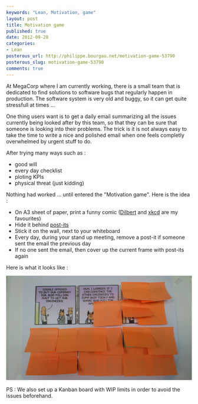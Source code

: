 ```yaml
---
keywords: "Lean, Motivation, game"
layout: post
title: Motivation game
published: true
date: 2012-09-28
categories:
- Lean
posterous_url: http://philippe.bourgau.net/motivation-game-53790
posterous_slug: motivation-game-53790
comments: true
---
```

<p>At MegaCorp where I am currently working, there is a small team that is dedicated to find solutions to software bugs that regularly happen in production. The software system is very old and buggy, so it can get quite stressfull at times ...</p>
<p>One thing users want is to get a daily email summarizing all the issues currently being looked after by this team, so that they can be sure that someone is looking into their problems. The trick is it is not always easy to take the time to write a nice and polished email when one feels completly overwhelmed by urgent stuff to do.</p>
<p>After trying many ways such as :</p>
<ul>
<li>good will</li>
<li>every day checklist</li>
<li>ploting KPIs</li>
<li>physical threat (just kidding)</li>
</ul>
<p>Nothing had worked ... until entered the "Motivation game". Here is the idea :</p>
<ul>
<li>On A3 sheet of paper, print a funny comic (<a href="http://www.google.com/url?sa=t&amp;rct=j&amp;q=&amp;esrc=s&amp;source=web&amp;cd=1&amp;cad=rja&amp;ved=0CCUQFjAA&amp;url=http%3A%2F%2Fdilbert.com%2F&amp;ei=3D5kUK-BG-PJ0QX7wYAQ&amp;usg=AFQjCNEzqbruFsiWErjKY19Ktc80J-tx3Q">Dilbert</a> and <a href="http://www.google.com/url?sa=t&amp;rct=j&amp;q=&amp;esrc=s&amp;source=web&amp;cd=1&amp;cad=rja&amp;ved=0CCUQFjAA&amp;url=http%3A%2F%2Fxkcd.com%2F&amp;ei=6T5kUOjMN4iw0AXKxYHgBA&amp;usg=AFQjCNFDXrX3H2MQFcuC7XN2wLJDnI9lBw">xkcd</a>&nbsp;are my favourites)</li>
<li>Hide it behind <a href="http://www.post-it.com">post-its</a></li>
<li>Stick it on the wall, next to your whiteboard</li>
<li>Every day, during your stand up meeting, remove a post-it if someone sent the email the previous day</li>
<li>If no one sent the email, then cover up the current frame with post-its again</li>
</ul>
<p>Here is what it looks like :</p>
<p><img src="/imgs/2012-09-28-motivation-game-53790/motivation-game.jpg"></p>
<p />
<p>PS : We also set up a&nbsp;Kanban board with WIP limits in order to avoid the issues beforehand.</p>
<ul>
</ul>
